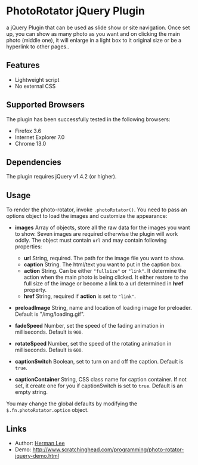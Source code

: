 PhotoRotator jQuery Plugin
==========================

a jQuery Plugin that can be used as slide show or site navigation. Once set up, you can show as many photo as you want and on clicking the main photo (middle one), it will enlarge in a light box to it original size or be a hyperlink to other pages..

Features
--------

* Lightweight script
* No external CSS

Supported Browsers
------------------

The plugin has been successfully tested in the following browsers:

* Firefox 3.6
* Internet Explorer 7.0
* Chrome 13.0

Dependencies
------------

The plugin requires jQuery v1.4.2 (or higher).

Usage
-----

To render the photo-rotator, invoke `.photoRotator()`. You need to pass an options object to load the images and customize the appearance:

 - **images**
   Array of objects, store all the raw data for the images you want to show. Seven images are required otherwise the plugin will work oddly. The object must contain `url` and may contain following properties:
	- **url**
	  String, required. The path for the image file you want to show.
	- **caption**
	  String. The html/text you want to put in the caption box.
	- **action**
	  String. Can be either `"fullsize"` or `"link"`. It determine the action when the main photo is being clicked. It either restore to the full size of the image or become a link to a url determined in **href** property.
	- **href**
	  String, required if **action** is set to `"link"`.
	
 - **preloadImage**
   String, name and location of loading image for preloader. Default is "/img/loading.gif".

 - **fadeSpeed**
   Number, set the speed of the fading animation in milliseconds. Default is `900`.
   
 - **rotateSpeed**
   Number, set the speed of the rotating animation in milliseconds. Default is `600`.
   
 - **captionSwitch**
   Boolean, set to turn on and off the caption. Default is `true`.

 - **captionContainer**
   String, CSS class name for caption container. If not set, it create one for you if captionSwitch is set to `true`. Default is an empty string.


You may change the global defaults by modifying the `$.fn.photoRotator.option` object.

Links
-----

* Author:  [Herman Lee](http://github.com/hermle)
* Demo:    http://www.scratchinghead.com/programming/photo-rotator-jquery-demo.html
